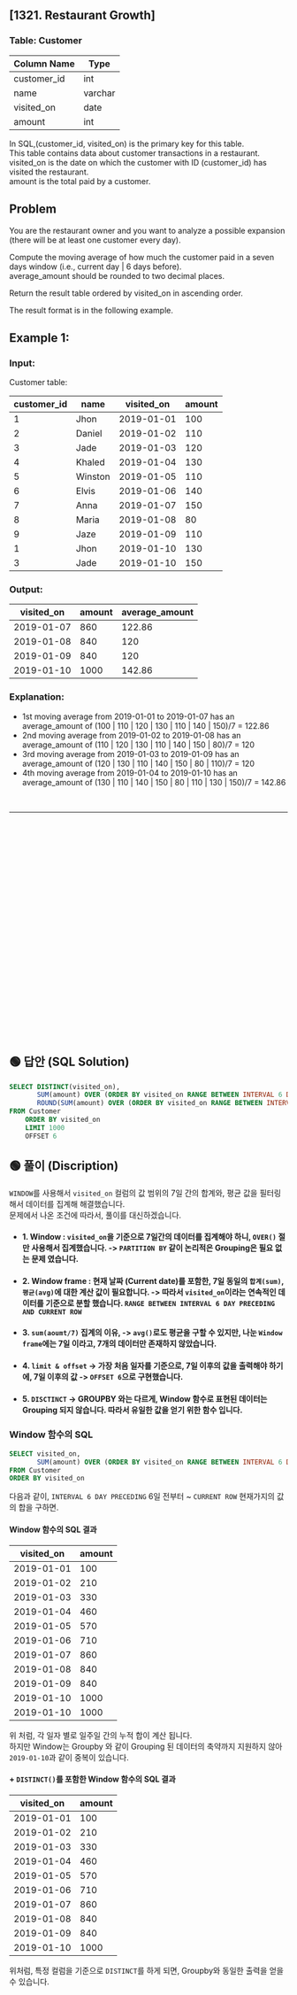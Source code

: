 ## [1321. Restaurant Growth]

### Table: Customer


| Column Name   | Type    |
|---------------|---------|
| customer_id   | int     |
| name          | varchar |
| visited_on    | date    |
| amount        | int     |

In SQL,(customer_id, visited_on) is the primary key for this table.  
This table contains data about customer transactions in a restaurant.  
visited_on is the date on which the customer with ID (customer_id) has visited the restaurant.  
amount is the total paid by a customer.  
 
## Problem 

You are the restaurant owner and you want to analyze a possible expansion (there will be at least one customer every day).  

Compute the moving average of how much the customer paid in a seven days window (i.e., current day | 6 days before).  
average_amount should be rounded to two decimal places.  

Return the result table ordered by visited_on in ascending order.  

The result format is in the following example.  

 

## Example 1:

### Input: 

Customer table:

| customer_id | name         | visited_on   | amount      |
|-------------|--------------|--------------|-------------|
| 1           | Jhon         | 2019-01-01   | 100         |
| 2           | Daniel       | 2019-01-02   | 110         |
| 3           | Jade         | 2019-01-03   | 120         |
| 4           | Khaled       | 2019-01-04   | 130         |
| 5           | Winston      | 2019-01-05   | 110         | 
| 6           | Elvis        | 2019-01-06   | 140         | 
| 7           | Anna         | 2019-01-07   | 150         |
| 8           | Maria        | 2019-01-08   | 80          |
| 9           | Jaze         | 2019-01-09   | 110         | 
| 1           | Jhon         | 2019-01-10   | 130         | 
| 3           | Jade         | 2019-01-10   | 150         | 

### Output: 

| visited_on   | amount       | average_amount |
|--------------|--------------|----------------|
| 2019-01-07   | 860          | 122.86         |
| 2019-01-08   | 840          | 120            |
| 2019-01-09   | 840          | 120            |
| 2019-01-10   | 1000         | 142.86         |

### Explanation: 
* 1st moving average from 2019-01-01 to 2019-01-07 has an average_amount of (100 | 110 | 120 | 130 | 110 | 140 | 150)/7 = 122.86
* 2nd moving average from 2019-01-02 to 2019-01-08 has an average_amount of (110 | 120 | 130 | 110 | 140 | 150 | 80)/7 = 120
* 3rd moving average from 2019-01-03 to 2019-01-09 has an average_amount of (120 | 130 | 110 | 140 | 150 | 80 | 110)/7 = 120
* 4th moving average from 2019-01-04 to 2019-01-10 has an average_amount of (130 | 110 | 140 | 150 | 80 | 110 | 130 | 150)/7 = 142.86


<br/>

---

<br/>
<br/>
<br/>
<br/>
<br/>
<br/>
<br/>
<br/>
<br/>
<br/>
<br/>
<br/>
<br/>
<br/>
<br/>
<br/>
<br/>
<br/>
<br/>
<br/>
<br/>
<br/>
<br/>


## 🟢 답안 (SQL Solution)

```sql
SELECT DISTINCT(visited_on),
       SUM(amount) OVER (ORDER BY visited_on RANGE BETWEEN INTERVAL 6 DAY PRECEDING AND CURRENT ROW) AS amount,
       ROUND(SUM(amount) OVER (ORDER BY visited_on RANGE BETWEEN INTERVAL 6 DAY PRECEDING AND CURRENT ROW)/7,2) AS average_amount
FROM Customer
    ORDER BY visited_on
    LIMIT 1000
    OFFSET 6
```

## 🟢 풀이 (Discription)
`WINDOW`를 사용해서 `visited_on` 컬럼의 값 범위의 7일 간의 합계와, 평균 값을 필터링해서 데이터를 집계해 해결했습니다.   
문제에서 나온 조건에 따라서, 풀이를 대신하겠습니다. 

* #### 1. Window : `visited_on`을 기준으로 7일간의 데이터를 집계해야 하니, `OVER()` 절만 사용해서 집계했습니다. -> `PARTITION BY` 같이 논리적은 Grouping은 필요 없는 문제 였습니다.  

* #### 2. Window frame : 현재 날짜 (Current date)를 포함한, 7일 동일의 `합계(sum)`, `평균(avg)`에 대한 계산 값이 필요합니다. -> 따라서 `visited_on`이라는 연속적인 데이터를 기준으로 분할 했습니다. `RANGE BETWEEN INTERVAL 6 DAY PRECEDING AND CURRENT ROW`

* #### 3. `sum(aoumt/7)` 집계의 이유, -> `avg()`로도 평균을 구할 수 있지만, 나눈 `Window frame`에는 7일 이라고, 7개의 데이터만 존재하지 않았습니다.  

* #### 4. `limit & offset` -> 가장 처음 일자를 기준으로, 7일 이후의 값을 출력해야 하기에, 7일 이후의 값 -> `OFFSET 6`으로 구현했습니다.  

* #### 5. `DISCTINCT` -> GROUPBY 와는 다르게, Window 함수로 표현된 데이터는 Grouping 되지 않습니다. 따라서 유일한 값을 얻기 위한 함수 입니다.  

### Window 함수의 SQL 

```sql
SELECT visited_on,
       SUM(amount) OVER (ORDER BY visited_on RANGE BETWEEN INTERVAL 6 DAY PRECEDING AND CURRENT ROW) AS amount
FROM Customer
ORDER BY visited_on
```
다음과 같이, `INTERVAL 6 DAY PRECEDING` 6일 전부터 ~ `CURRENT ROW` 현재가지의 값의 합을 구하면.  

#### Window 함수의 SQL 결과

| visited_on | amount |
| ---------- | ------ |
| 2019-01-01 | 100    |
| 2019-01-02 | 210    |
| 2019-01-03 | 330    |
| 2019-01-04 | 460    |
| 2019-01-05 | 570    |
| 2019-01-06 | 710    |
| 2019-01-07 | 860    |
| 2019-01-08 | 840    |
| 2019-01-09 | 840    |
| 2019-01-10 | 1000   |
| 2019-01-10 | 1000   |  

위 처럼, 각 일자 별로 일주일 간의 누적 합이 계산 됩니다.    
하지만 Window는 Groupby 와 같이 Grouping 된 데이터의 축약까지 지원하지 않아 `2019-01-10`과 같이 중복이 있습니다.  

#### + `DISTINCT()`를 포함한 Window 함수의 SQL 결과

| visited_on | amount |
| ---------- | ------ |
| 2019-01-01 | 100    |
| 2019-01-02 | 210    |
| 2019-01-03 | 330    |
| 2019-01-04 | 460    |
| 2019-01-05 | 570    |
| 2019-01-06 | 710    |
| 2019-01-07 | 860    |
| 2019-01-08 | 840    |
| 2019-01-09 | 840    |
| 2019-01-10 | 1000   |

위처럼, 특정 컬럼을 기준으로 `DISTINCT`를 하게 되면, Groupby와 동일한 출력을 얻을 수 있습니다.